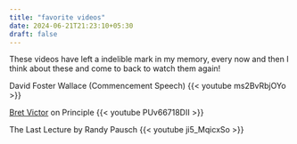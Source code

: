 ```yaml
---
title: "favorite videos"
date: 2024-06-21T21:23:10+05:30
draft: false
---
```


These videos have left a indelible mark in my memory, every now and then I think about these and come to back to watch them again!

David Foster Wallace (Commencement Speech)
{{< youtube ms2BvRbjOYo >}}   


[Bret Victor](https://worrydream.com/) on Principle
{{< youtube PUv66718DII >}}   
 

The Last Lecture by Randy Pausch
{{< youtube ji5_MqicxSo >}}   
